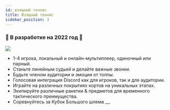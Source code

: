 ```yaml
---
id: изящный теннис
title: Изящный теннис
sidebar_position: 3
---
```


### 🚧 В разработке на 2022 год 🚧

![](/img/NiftyTennis.jpeg)

- 1-4 игрока, локальный и онлайн-мультиплеер, одиночный или парный.
- Станьте линейным судьей и делайте важные звонки.
- Будьте членом аудитории и эмоции от толпы.
- Голосовая интеграция Discord как для игроков, так и для аудитории.
- Играйте на различных покрытиях кортов на уникальных этапах.
- Экипируйте различные ракетки & предметов для временного тактического преимущества.
- Соревнуйтесь за Кубок Большого шлема __.
